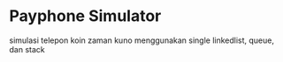 # Payphone Simulator
simulasi telepon koin zaman kuno menggunakan single linkedlist, queue, dan stack
